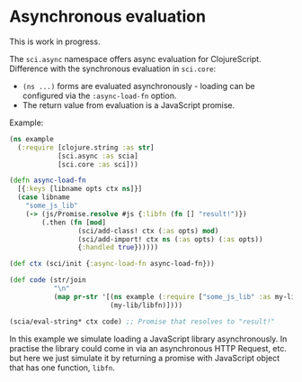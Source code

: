 # Asynchronous evaluation

This is work in progress.

The `sci.async` namespace offers async evaluation for ClojureScript. Difference
with the synchronous evaluation in `sci.core`:

- `(ns ...)` forms are evaluated asynchronously - loading can be configured
  via the `:async-load-fn` option.
- The return value from evaluation is a JavaScript promise.

Example:

``` clojure
(ns example
  (:require [clojure.string :as str]
            [sci.async :as scia]
            [sci.core :as sci]))

(defn async-load-fn
  [{:keys [libname opts ctx ns]}]
  (case libname
    "some_js_lib"
    (-> (js/Promise.resolve #js {:libfn (fn [] "result!")})
        (.then (fn [mod]
                 (sci/add-class! ctx (:as opts) mod)
                 (sci/add-import! ctx ns (:as opts) (:as opts))
                 {:handled true})))))

(def ctx (sci/init {:async-load-fn async-load-fn}))

(def code (str/join
           "\n"
           (map pr-str '[(ns example (:require ["some_js_lib" :as my-lib]))
                         (my-lib/libfn)])))

(scia/eval-string* ctx code) ;; Promise that resolves to "result!"
```

In this example we simulate loading a JavaScript library asynchronously. In
practise the library could come in via an asynchronous HTTP Request, etc. but
here we just simulate it by returning a promise with JavaScript object that has
one function, `libfn`.
